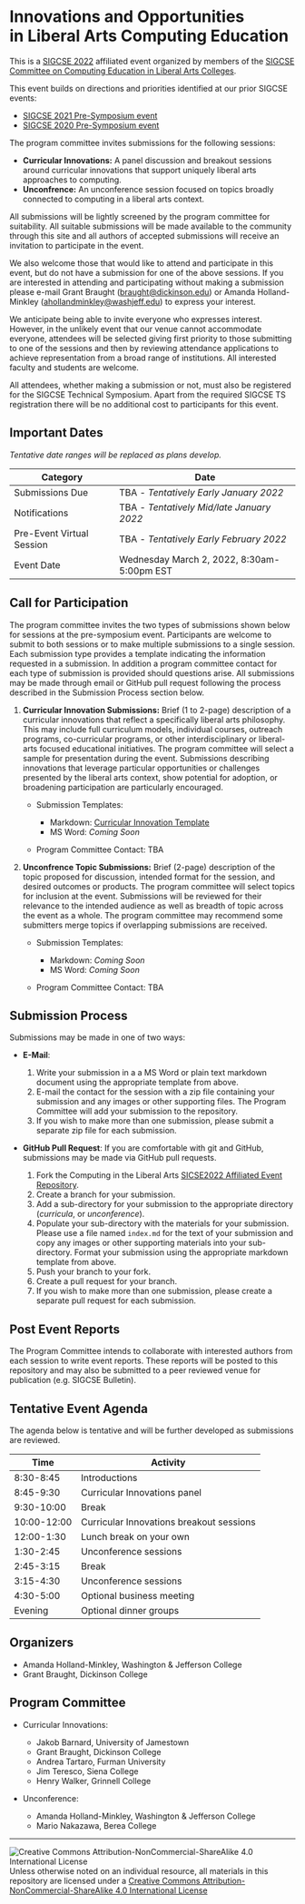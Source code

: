 # Innovations and Opportunities<br>in Liberal Arts Computing Education

This is a [SIGCSE 2022](https://sigcse2022.sigcse.org) affiliated event organized by members of the [SIGCSE Committee on Computing Education in Liberal Arts Colleges](https://computing-in-the-liberal-arts.github.io/computing-in-the-liberal-arts/).

This event builds on directions and priorities identified at our prior SIGCSE events:
- [SIGCSE 2021 Pre-Symposium event](https://computing-in-the-liberal-arts.github.io/SIGCSE2021-PreSymposium-Event/)
- [SIGCSE 2020 Pre-Symposium event](https://computing-in-the-liberal-arts.github.io/SIGCSE2020-PreSymposium-Event/)

The program committee invites submissions for the following sessions:
* __Curricular Innovations:__ A panel discussion and breakout sessions around curricular innovations that support uniquely liberal arts approaches to computing.
* __Unconfrence:__ An unconference session focused on topics broadly connected to computing in a liberal arts context.

All submissions will be lightly screened by the program committee for suitability. All suitable submissions will be made available to the community through this site and all authors of accepted submissions will receive an invitation to participate in the event.

We also welcome those that would like to attend and participate in this event, but do not have a submission for one of the above sessions.  If you are interested in attending and participating without making a submission please e-mail Grant Braught (<braught@dickinson.edu>) or Amanda Holland-Minkley (<ahollandminkley@washjeff.edu>) to express your interest.

We anticipate being able to invite everyone who expresses interest. However, in the unlikely event that our venue cannot accommodate everyone, attendees will be selected giving first priority to those submitting to one of the sessions and then by reviewing attendance applications to achieve representation from a broad range of institutions. All interested faculty and students are welcome.

All attendees, whether making a submission or not, must also be registered for the SIGCSE Technical Symposium. Apart from the required SIGCSE TS registration there will be no additional cost to participants for this event.

## Important Dates

_Tentative date ranges will be replaced as plans develop._

| Category                  | Date
|---------------------------|-----------------------
| Submissions Due           | TBA - _Tentatively Early January 2022_
| Notifications             | TBA - _Tentatively Mid/late January 2022_
| Pre-Event Virtual Session | TBA - _Tentatively Early February 2022_
| Event Date                | Wednesday March 2, 2022, 8:30am-5:00pm EST

## Call for Participation

The program committee invites the two types of submissions shown below for sessions at the pre-symposium event. Participants are welcome to submit to both sessions or to make multiple submissions to a single session.  Each  submission type provides a template indicating the information requested in a submission. In addition a program committee contact for each type of submission is provided should questions arise. All submissions may be made through email or GitHub pull request following the process described in the Submission Process section below.

1. __Curricular Innovation Submissions:​__ Brief (1 to 2-page) description of a curricular innovations that reflect a specifically liberal arts philosophy. This may include full curriculum models, individual courses, outreach programs, co-curricular programs, or other interdisciplinary or liberal-arts focused educational initiatives. The program committee will select a sample for presentation during the event. Submissions describing innovations that leverage particular opportunities or challenges presented by the liberal arts context, show potential for adoption, or broadening participation are particularly encouraged.

   * Submission Templates:
     * Markdown: [Curricular Innovation Template](curricula/CurricularInnovationTemplate.md)
     * MS Word: _Coming Soon_

   * Program Committee Contact: TBA

1. __Unconfrence Topic Submissions:__  Brief (2-page) description of the topic proposed for discussion, intended format for the session, and desired outcomes or products. The program committee will select topics for inclusion at the event. Submissions will be reviewed for their relevance to the intended audience as well as breadth of topic across the event as a whole. The program committee may recommend some submitters merge topics if overlapping submissions are received.

   * Submission Templates:
     * Markdown: _Coming Soon_
     * MS Word: _Coming Soon_

   * Program Committee Contact: TBA

## Submission Process

Submissions may be made in one of two ways:

- __E-Mail__:
  1. Write your submission in a a MS Word or plain text markdown document using the appropriate template from above.
  1. E-mail the contact for the session with a zip file containing your submission and any images or other supporting files.  The Program Committee will add your submission to the repository.
  1. If you wish to make more than one submission, please submit a separate zip file for each submission.

- __GitHub Pull Request__: If you are comfortable with git and GitHub, submissions may be made via GitHub pull requests.
    1. Fork the Computing in the Liberal Arts [SICSE2022 Affiliated Event Repository](https://github.com/computing-in-the-liberal-arts/SIGCSE2022-Affiliated-Event).
    1. Create a branch for your submission.
    1. Add a sub-directory for your submission to the appropriate directory (_curricula_, or _unconference_).
    1. Populate your sub-directory with the materials for your submission.  Please use a file named `index.md` for the text of your submission and copy any images or other supporting materials into your sub-directory. Format your submission using the appropriate markdown template from above.
    1. Push your branch to your fork.
    1. Create a pull request for your branch.
    1. If you wish to make more than one submission, please create a separate pull request for each submission.

## Post Event Reports

The Program Committee intends to collaborate with interested authors from each session to write event reports. These reports will be posted to this repository and may also be submitted to a peer reviewed venue for publication (e.g. SIGCSE Bulletin).

## Tentative Event Agenda

The agenda below is tentative and will be further developed as submissions are reviewed.

| Time        | Activity
|-------------|----------
| 8:30-8:45   | Introductions
| 8:45-9:30   | Curricular Innovations panel
| 9:30-10:00  | Break
| 10:00-12:00 | Curricular Innovations breakout sessions
| 12:00-1:30  | Lunch break on your own
| 1:30-2:45   | Unconference sessions
| 2:45-3:15   | Break
| 3:15-4:30   | Unconference sessions
| 4:30-5:00   | Optional business meeting
| Evening     | Optional dinner groups

## Organizers

- Amanda Holland-Minkley, Washington & Jefferson College
- Grant Braught, Dickinson College

## Program Committee

- Curricular Innovations:
  - Jakob Barnard, University of Jamestown
  - Grant Braught, Dickinson College
  - Andrea Tartaro, Furman University
  - Jim Teresco, Siena College
  - Henry Walker, Grinnell College

- Unconference:
  - Amanda Holland-Minkley, Washington & Jefferson College
  - Mario Nakazawa, Berea College

___
![Creative Commons Attribution-NonCommercial-ShareAlike 4.0 International License](https://i.creativecommons.org/l/by-nc-sa/4.0/88x31.png "Creative Commons Attribution-NonCommercial-ShareAlike 4.0 International License") Unless otherwise noted on an individual resource, all materials in this repository are licensed under a [Creative Commons Attribution-NonCommercial-ShareAlike 4.0 International License](http://creativecommons.org/licenses/by-nc-sa/4.0/)
